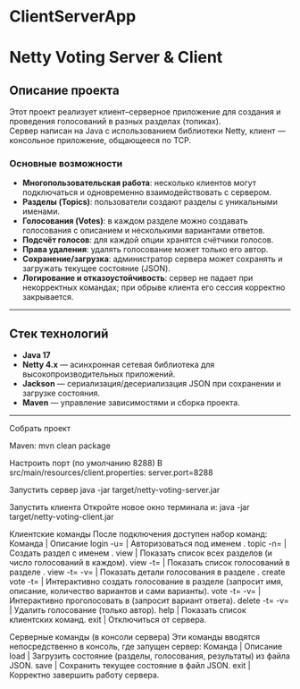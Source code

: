# ClientServerApp
# Netty Voting Server & Client

## Описание проекта

Этот проект реализует клиент–серверное приложение для создания и проведения голосований в разных разделах (топиках).  
Сервер написан на Java с использованием библиотеки Netty, клиент — консольное приложение, общающееся по TCP.

### Основные возможности

- **Многопользовательская работа**: несколько клиентов могут подключаться и одновременно взаимодействовать с сервером.  
- **Разделы (Topics)**: пользователи создают разделы с уникальными именами.  
- **Голосования (Votes)**: в каждом разделе можно создавать голосования с описанием и несколькими вариантами ответов.  
- **Подсчёт голосов**: для каждой опции хранятся счётчики голосов.  
- **Права удаления**: удалять голосование может только его автор.  
- **Сохранение/загрузка**: администратор сервера может сохранять и загружать текущее состояние (JSON).  
- **Логирование и отказоустойчивость**: сервер не падает при некорректных командах; при обрыве клиента его сессия корректно закрывается.

---

## Стек технологий

- **Java 17**  
- **Netty 4.x** — асинхронная сетевая библиотека для высокопроизводительных приложений.  
- **Jackson** — сериализация/десериализация JSON при сохранении и загрузке состояния.  
- **Maven**  — управление зависимостями и сборка проекта.  

---


Собрать проект

Maven:
mvn clean package

Настроить порт (по умолчанию 8288)
В src/main/resources/client.properties:
server.port=8288

Запустить сервер
java -jar target/netty-voting-server.jar

Запустить клиента
Откройте новое окно терминала и:
java -jar target/netty-voting-client.jar

Клиентские команды
После подключения доступен набор команд:
Команда | Описание
login -u=<username> | Авторизоваться под именем <username>.
topic -n=<topicName> | Создать раздел с именем <topicName>.
view | Показать список всех разделов (и число голосований в каждом).
view -t=<topicName> | Показать список голосований в разделе <topicName>.
view -t=<topicName> -v=<voteName> | Показать детали голосования <voteName> в разделе <topicName>.
create vote -t=<topicName> | Интерактивно создать голосование в разделе <topicName> (запросит имя, описание, количество вариантов и сами варианты).
vote -t=<topicName> -v=<voteName> | Интерактивно проголосовать в <voteName> (запросит вариант ответа).
delete -t=<topicName> -v=<voteName> | Удалить голосование <voteName> (только автор).
help | Показать список клиентских команд.
exit | Отключиться от сервера.

Серверные команды (в консоли сервера)
Эти команды вводятся непосредственно в консоль, где запущен сервер:
Команда | Описание
load <filename> | Загрузить состояние (разделы, голосования, результаты) из файла JSON.
save <filename> | Сохранить текущее состояние в файл JSON.
exit | Корректно завершить работу сервера.
